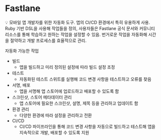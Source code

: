 # Fastlane

<aside>
💡 모바일 앱 개발자를 위한 자동화 도구.
앱의 CI/CD 환경에서 특히 유용하게 사용.
Ruby 기반 DSL을 사용해 작업들을 정의, 사용자들은 Fastlane 공식 문서와 커뮤니티 리소스를 통해 학습하고 원하는 작업을 설정할 수 있음.
번거로운 작업을 자동화해 시간을 절약하고 개발 프로세스를 효율적으로 관리.

</aside>

자동화 가능한 작업

- 빌드
    - 앱을 빌드하고 미리 정의된 설정에 따라 빌드 설정 조정
- 테스트
    - 자동화된 테스트 스위트를 실행해 코드 변경 사항을 테스트하고 오류를 찾음
- 서명, 배포
    - 앱을 서명해 앱 스토어에 업로드하고 배포할 수 있도록 함
- 스크린샷, 스토어 메타데이터 관리
    - 앱 스토어에 필요한 스크린샷, 설명, 제목 등을 관리하고 업데이트 함
- 환경 관리
    - 다양한 환경에 따라 설정을 관리하고 전환
- CI/CD
    - CI/CD 파이프라인을 통해 코드 변경 사항을 자동으로 빌드하고 테스트해 앱을 지속적으로 개발, 배포할 수 있도록 지원